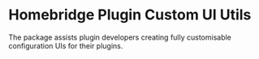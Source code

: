 # Homebridge Plugin Custom UI Utils

The package assists plugin developers creating fully customisable configuration UIs for their plugins.

